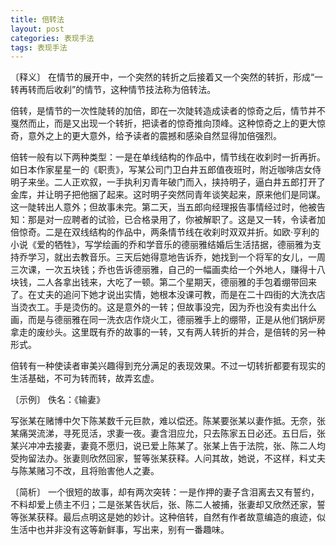 ```yaml
---
title: 倍转法
layout: post
categories: 表现手法
tags: 表现手法
---
```


〔释义〕 在情节的展开中，一个突然的转折之后接着又一个突然的转折，形成“一转再转而后收刹”的情节，这种情节技法称为倍转法。

倍转，是情节的一次性陡转的加倍，即在一次陡转造成读者的惊奇之后，情节并不戛然而止，而是又出现一个转折，把读者的惊奇推向顶峰。这种惊奇之上的更大惊奇，意外之上的更大意外，给予读者的震撼和感染自然显得加倍强烈。

倍转一般有以下两种类型：一是在单线结构的作品中，情节线在收刹时一折再折。如日本作家星星一的《职责》，写某公司门卫白井五郎值夜班时，附近咖啡店女侍明子来坐。二人正欢叙，一手执利刃青年破门而入，挟持明子，逼白井五郎打开了金库，并让明子把他捆了起来。这时明子突然同青年谈笑起来，原来他们是同谋。这一陡转出人意外；但故事未完。第二天，当五郎向经理报告事情经过时，他被告知：那是对一应聘者的试验，已合格录用了，你被解职了。这是又一转，令读者加倍惊奇。二是在双线结构的作品中，两条情节线在收刹时双双并折。如欧·亨利的小说《爱的牺牲》，写学绘画的乔和学音乐的德丽雅结婚后生活拮据，德丽雅为支持乔学习，就出去教音乐。三天后她得意地告诉乔，她找到一个将军的女儿，一周三次课，一次五块钱；乔也告诉德丽雅，自己的一幅画卖给一个外地人，赚得十八块钱，二人各拿出钱来，大吃了一顿。第二个星期天，德丽雅的手包着绷带回来了。在丈夫的追问下她才说出实情，她根本没课可教，而是在二十四街的大洗衣店当烫衣工。手是烫伤的。这是意外的一转；但故事没完，因为乔也没有卖出什么画，而是与德丽雅在同一洗衣店作烧火工，德丽雅手上的绷带，正是从他们锅炉房拿走的废纱头。这里既有乔的故事的一转，又有两人转折的并合，是倍转的另一种形式。

倍转有一种使读者审美兴趣得到充分满足的表现效果。不过一切转折都要有现实的生活基础，不可为转而转，故弄玄虚。

〔示例〕 佚名：《输妻》

写张某在赌博中欠下陈某数千元巨款，难以偿还。陈某要张某以妻作抵。无奈，张某痛哭流涕，寻死觅活，求妻一夜。妻含泪应允，只去陈家五日必还。五日后，张某兴冲冲去接妻，妻竟不愿归，说已爱上陈某了。张某上告于法院，张、陈二人均受拘留法办。张妻则欣然回家，誓等张某获释。人问其故，她说，不这样，料丈夫与陈某赌习不改，且将贻害他人之妻。

〔简析〕 一个很短的故事，却有两次突转：一是作押的妻子含泪离去又有誓约，不料却爱上债主不归；二是张某告状后，张、陈二人被捕，张妻却又欣然还家，誓等张某获释。最后点明这是她的妙计。这种倍转，自然有作者故意编造的痕迹，似生活中也并非没有这等新鲜事，写出来，别有一番趣味。 